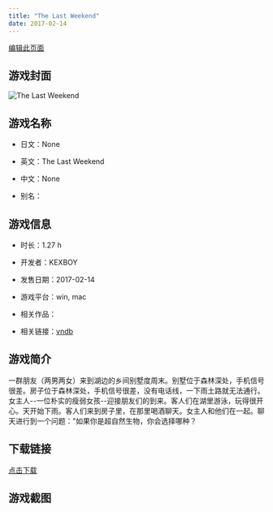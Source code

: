 ```yaml
---
title: "The Last Weekend"
date: 2017-02-14
---
```

[编辑此页面](https://github.com/ACG-3/ADV3-source/blob/main/source/_posts/games/The%20Last%20Weekend.md)

## 游戏封面

![The Last Weekend](https%3A//pan.timero.xyz/onedrive/img_lib_001/The%20Last%20Weekend_cover.avif)


## 游戏名称

- 日文：None
- 英文：The Last Weekend
- 中文：None

- 别名：


## 游戏信息

- 时长：1.27 h
- 开发者：KEXBOY
- 发售日期：2017-02-14
- 游戏平台：win, mac
- 相关作品：

- 相关链接：[vndb](https://vndb.org/v19389)


## 游戏简介

一群朋友（两男两女）来到湖边的乡间别墅度周末。别墅位于森林深处，手机信号很差。房子位于森林深处，手机信号很差，没有电话线，一下雨土路就无法通行。女主人--一位朴实的瘦弱女孩--迎接朋友们的到来。客人们在湖里游泳，玩得很开心。天开始下雨。客人们来到房子里，在那里喝酒聊天。女主人和他们在一起。聊天进行到一个问题："如果你是超自然生物，你会选择哪种？


## 下载链接

[点击下载](https://pan.timero.xyz/onedrive/adv_lib_001/The%20Last%20Weekend)


## 游戏截图


